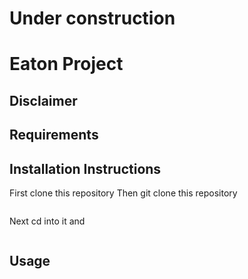 # Under construction

# Eaton Project

## Disclaimer


## Requirements

## Installation Instructions
First clone this repository
Then git clone this repository
```bash
```

Next cd into it and 
```bash
```

## Usage
